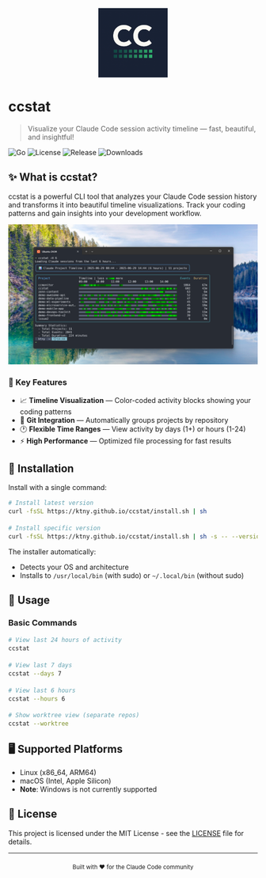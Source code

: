 <div align="center">
  <img src="assets/logo.png" alt="ccstat logo" width="140" />
</div>

# ccstat

> Visualize your Claude Code session activity timeline — fast, beautiful, and insightful!

![Go](https://img.shields.io/badge/go-%2300ADD8.svg?style=for-the-badge&logo=go&logoColor=white)
![License](https://img.shields.io/badge/license-MIT-blue.svg?style=for-the-badge)
![Release](https://img.shields.io/github/v/release/ktny/ccstat?style=for-the-badge)
![Downloads](https://img.shields.io/github/downloads/ktny/ccstat/total?style=for-the-badge)

## ✨ What is ccstat?

ccstat is a powerful CLI tool that analyzes your Claude Code session history and transforms it into beautiful timeline visualizations. Track your coding patterns and gain insights into your development workflow.

![demo](assets/demo.png)

### 🎯 Key Features

- 📈 **Timeline Visualization** — Color-coded activity blocks showing your coding patterns
- 📁 **Git Integration** — Automatically groups projects by repository
- 🕐 **Flexible Time Ranges** — View activity by days (1+) or hours (1-24)
- ⚡ **High Performance** — Optimized file processing for fast results

## 🚀 Installation

Install with a single command:

```bash
# Install latest version
curl -fsSL https://ktny.github.io/ccstat/install.sh | sh

# Install specific version
curl -fsSL https://ktny.github.io/ccstat/install.sh | sh -s -- --version v1.0.0
```

The installer automatically:
- Detects your OS and architecture
- Installs to `/usr/local/bin` (with sudo) or `~/.local/bin` (without sudo)

## 📖 Usage

### Basic Commands

```bash
# View last 24 hours of activity
ccstat

# View last 7 days
ccstat --days 7

# View last 6 hours
ccstat --hours 6

# Show worktree view (separate repos)
ccstat --worktree
```

## 🖥️ Supported Platforms

- Linux (x86_64, ARM64)
- macOS (Intel, Apple Silicon)
- **Note**: Windows is not currently supported

## 📄 License

This project is licensed under the MIT License - see the [LICENSE](LICENSE) file for details.

---

<div align="center">
  <sub>Built with ❤️ for the Claude Code community</sub>
</div>
